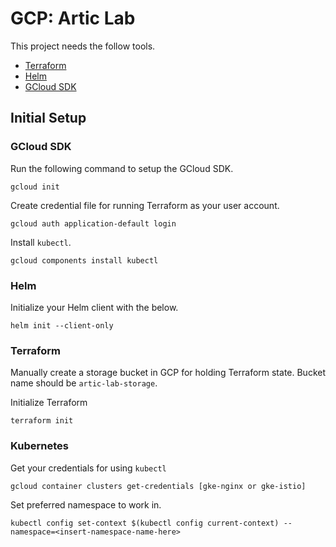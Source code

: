 # GCP: Artic Lab

This project needs the follow tools.

* [Terraform](https://www.terraform.io/downloads.html)
* [Helm](https://github.com/helm/helm/releases)
* [GCloud SDK](https://cloud.google.com/sdk/)

## Initial Setup

### GCloud SDK

Run the following command to setup the GCloud SDK.

```
gcloud init
```

Create credential file for running Terraform as your user account.

```
gcloud auth application-default login
```

Install `kubectl`.

```
gcloud components install kubectl
```

### Helm

Initialize your Helm client with the below.

```
helm init --client-only
```

### Terraform

Manually create a storage bucket in GCP for holding Terraform state. Bucket name should be `artic-lab-storage`.

Initialize Terraform

```
terraform init
```

### Kubernetes

Get your credentials for using `kubectl`

```
gcloud container clusters get-credentials [gke-nginx or gke-istio]
```

Set preferred namespace to work in.

```
kubectl config set-context $(kubectl config current-context) --namespace=<insert-namespace-name-here>
```